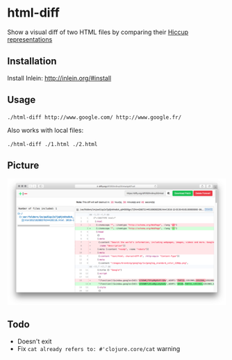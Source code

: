 # html-diff

Show a visual diff of two HTML files by comparing their [Hiccup representations](https://github.com/weavejester/hiccup#syntax)

## Installation

Install Inlein: http://inlein.org/#install

## Usage

`./html-diff http://www.google.com/ http://www.google.fr/`

Also works with local files:

`./html-diff ./1.html ./2.html`

## Picture

![screenshot](screenshot.png)

## Todo

- Doesn't exit
- Fix `cat already refers to: #'clojure.core/cat` warning